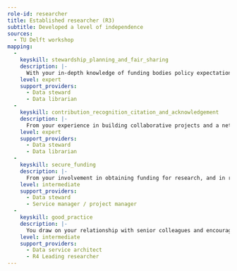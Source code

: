```yaml
---
role-id: researcher
title: Established researcher (R3)
subtitle: Developed a level of independence
sources: 
  - TU Delft workshop
mapping: 
  - 
    keyskill: stewardship_planning_and_fair_sharing
    description: |-
      With your in-depth knowledge of funding bodies policy expectations towards research data management, and the application of FAIR principles to other research outputs, you initiate process for managing data, software code, and other outputs across your research team. Taking account of **the data sources, formats, and research methods your team will use, and disciplinary norms applicable in your research field**, you set the parameters for local guidance, aligning this with data policies and processes of the wider organisation and your funders. You liase with relevant professional services, e.g. data stewards, to develop templates for Data Management Plans and then monitor and support the application of them to research you supervise, including PhD students where appropriate.
    level: expert
    support_providers: 
      - Data steward
      - Data librarian
  - 
    keyskill: contribution_recognition_citation_and_acknowledgement
    description: |-
      From your experience in building collaborative projects and a network of peers you have in-depth understanding of the need for effort to be recognised, cited and acknowledged. Fully aware of research integrity principles and codes of professional research conduct you are able to formulate  guidelines for your research group on their practices for citing data, code and methods that they reuse. The students and early career researchers you supervise know how to acknowledge collaborators, technicians or others who have contributed to results, as co-authors where appropriate. You contribute to establishing standards in your domain for crediting those who helped with collection, management, documentation, publication and archiving of research outputs,  and can offer guidance on applying standard output identifiers (e.g. DOIs) researcher identifiers (e.g. ORCID) and contributor roles (e.g. the [CRediT](https://casrai.org/credit/) taxonomy).
    level: expert
    support_providers: 
      - Data steward
      - Data librarian
  - 
    keyskill: secure_funding
    description: |-
      From your involvement in obtaining funding for research, and in recruiting staff, you are aware of current moves by funders and institutions towards including criteria for open research in funding and recruitment criteria. You liase with funders regarding priorities for data-intensive research, and understand how to meet and influence their expectations regarding FAIR and open outputs. You are able to budget for costs of research data management and sharing in all grant applications. You seek guidance on costs where appropriate from relevant advisory services.
    level: intermediate
    support_providers: 
      - Data steward
      - Service manager / project manager
  - 
    keyskill: good_practice
    description: |-
      You draw on your relationship with senior colleagues and encourage them to support you in influencing changes in your research group, including its hiring and promotion decisions. You are able to encourage colleagues and the staff you supervise to adopt practices that will make research outputs as FAIR and open as possible, and to use your influence to ensure they are recognised and rewarded for their efforts in doing so. You contribute to debates in your institution or research field on the application of FAIR principles, research integrity and open science to your context.
    level: intermediate
    support_providers: 
      - Data service architect
      - R4 Leading researcher
---
```

